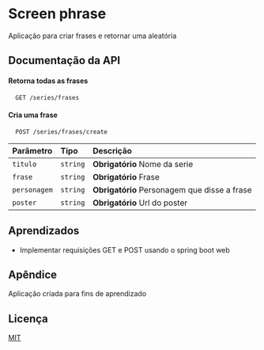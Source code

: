 
# Screen phrase

Aplicação para criar frases e retornar uma aleatória


## Documentação da API

#### Retorna todas as frases

```http
  GET /series/frases
```


#### Cria uma frase

```http
  POST /series/frases/create
```

| Parâmetro   | Tipo       | Descrição                                   |
| :---------- | :--------- | :------------------------------------------ |
| `titulo`      | `string` | **Obrigatório** Nome da serie|
| `frase`      | `string` | **Obrigatório** Frase |
| `personagem`      | `string` | **Obrigatório** Personagem que disse a frase |
| `poster`      | `string` | **Obrigatório** Url do poster |



## Aprendizados

- Implementar requisições GET e POST usando o spring boot web



## Apêndice


Aplicação criada para fins de aprendizado


## Licença

[MIT](https://choosealicense.com/licenses/mit/)

